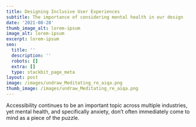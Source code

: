 ```yaml
---
title: Designing Inclusive User Experiences
subtitle: The importance of considering mental health in our design
date: '2021-08-28'
thumb_image_alt: lorem-ipsum
image_alt: lorem-ipsum
excerpt: lorem-ipsum
seo:
  title: ''
  description: ''
  robots: []
  extra: []
  type: stackbit_page_meta
layout: post
image: /images/undraw_Meditating_re_aiqa.png
thumb_image: /images/undraw_Meditating_re_aiqa.png
---
```

Accessibility continues to be an important topic across multiple industries, yet mental health, and specifically anxiety, don’t often immediately come to mind as a piece of the puzzle.

